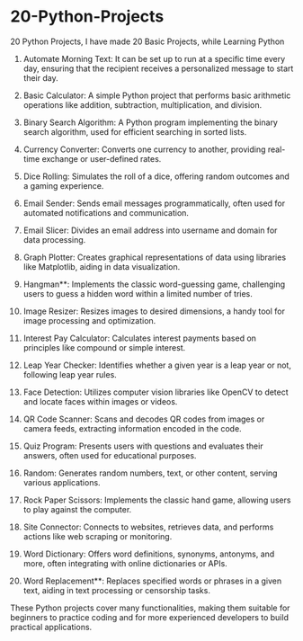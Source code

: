 # 20-Python-Projects
20 Python Projects, I have made 20 Basic Projects, while Learning Python

1. Automate Morning Text: It can be set up to run at a specific time every day, ensuring that the recipient receives a personalized message to start their day. 

2. Basic Calculator: A simple Python project that performs basic arithmetic operations like addition, subtraction, multiplication, and division.

3. Binary Search Algorithm: A Python program implementing the binary search algorithm, used for efficient searching in sorted lists.

4. Currency Converter: Converts one currency to another, providing real-time exchange or user-defined rates.

5. Dice Rolling: Simulates the roll of a dice, offering random outcomes and a gaming experience.

6. Email Sender: Sends email messages programmatically, often used for automated notifications and communication.

7. Email Slicer: Divides an email address into username and domain for data processing.

8. Graph Plotter: Creates graphical representations of data using libraries like Matplotlib, aiding in data visualization.

9. Hangman**: Implements the classic word-guessing game, challenging users to guess a hidden word within a limited number of tries.

10. Image Resizer: Resizes images to desired dimensions, a handy tool for image processing and optimization.

11. Interest Pay Calculator: Calculates interest payments based on principles like compound or simple interest.

12. Leap Year Checker: Identifies whether a given year is a leap year or not, following leap year rules.

13. Face Detection: Utilizes computer vision libraries like OpenCV to detect and locate faces within images or videos.

14. QR Code Scanner: Scans and decodes QR codes from images or camera feeds, extracting information encoded in the code.

15. Quiz Program: Presents users with questions and evaluates their answers, often used for educational purposes.

16. Random: Generates random numbers, text, or other content, serving various applications.

17. Rock Paper Scissors: Implements the classic hand game, allowing users to play against the computer.

18. Site Connector: Connects to websites, retrieves data, and performs actions like web scraping or monitoring.

20. Word Dictionary: Offers word definitions, synonyms, antonyms, and more, often integrating with online dictionaries or APIs.

21. Word Replacement**: Replaces specified words or phrases in a given text, aiding in text processing or censorship tasks.

These Python projects cover many functionalities, making them suitable for beginners to practice coding and for more experienced developers to build practical applications.

